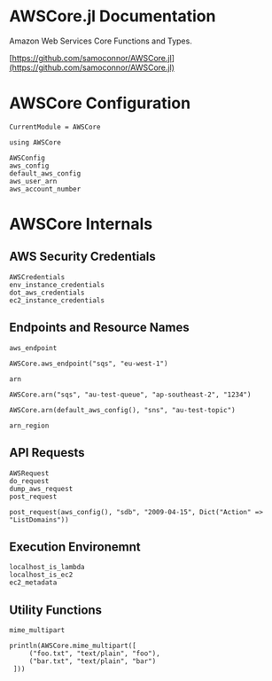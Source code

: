 # AWSCore.jl Documentation

Amazon Web Services Core Functions and Types.

[https://github.com/samoconnor/AWSCore.jl](https://github.com/samoconnor/AWSCore.jl)


# AWSCore Configuration

```@meta
CurrentModule = AWSCore
```
```@setup AWSCore
using AWSCore
```

```@docs
AWSConfig
aws_config
default_aws_config
aws_user_arn
aws_account_number
```


# AWSCore Internals

## AWS Security Credentials

```@docs
AWSCredentials
env_instance_credentials
dot_aws_credentials
ec2_instance_credentials
```

## Endpoints and Resource Names
```@docs
aws_endpoint
```
```@example AWSCore
AWSCore.aws_endpoint("sqs", "eu-west-1")
```
```@docs
arn
```
```@example AWSCore
AWSCore.arn("sqs", "au-test-queue", "ap-southeast-2", "1234")
```
```@example AWSCore
AWSCore.arn(default_aws_config(), "sns", "au-test-topic")
```
```@docs
arn_region
```

## API Requests

```@docs
AWSRequest
do_request
dump_aws_request
post_request
```
```@example AWSCore
post_request(aws_config(), "sdb", "2009-04-15", Dict("Action" => "ListDomains"))
```


## Execution Environemnt

```@docs
localhost_is_lambda
localhost_is_ec2
ec2_metadata
```


## Utility Functions

```@docs
mime_multipart
```
```@example AWSCore
println(AWSCore.mime_multipart([
     ("foo.txt", "text/plain", "foo"),
     ("bar.txt", "text/plain", "bar")
 ]))
```
